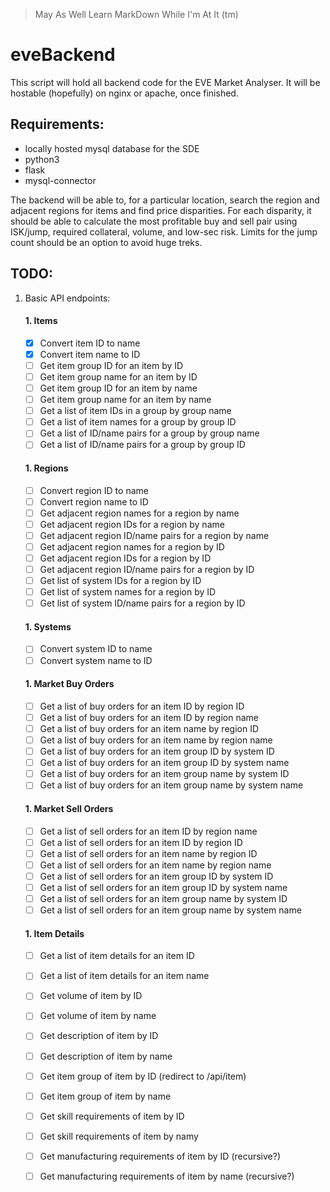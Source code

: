 > May As Well Learn MarkDown While I'm At It (tm)


# eveBackend

This script will hold all backend code for the EVE Market Analyser.
It will be hostable (hopefully) on nginx or apache, once finished.

## Requirements:
* locally hosted mysql database for the SDE
* python3
* flask
* mysql-connector

The backend will be able to, for a particular location, search the
region and adjacent regions for items and find price disparities. 
For each disparity, it should be able to calculate the most profitable
buy and sell pair using ISK/jump, required collateral, volume, and 
low-sec risk. Limits for the jump count should be an option to avoid
huge treks.

## TODO:
1. Basic API endpoints:

	#### 1. Items

	- [x] Convert item ID to name
	- [x] Convert item name to ID
	- [ ] Get item group ID for an item by ID
	- [ ] Get item group name for an item by ID
	- [ ] Get item group ID for an item by name
	- [ ] Get item group name for an item by name
	- [ ] Get a list of item IDs in a group by group name
	- [ ] Get a list of item names for a group by group ID	
	- [ ] Get a list of ID/name pairs for a group by group name
	- [ ] Get a list of ID/name pairs for a group by group ID

	#### 1. Regions

	- [ ] Convert region ID to name
	- [ ] Convert region name to ID
	- [ ] Get adjacent region names for a region by name
	- [ ] Get adjacent region IDs for a region by name
	- [ ] Get adjacent region ID/name pairs for a region by name
	- [ ] Get adjacent region names for a region by ID
	- [ ] Get adjacent region IDs for a region by ID
	- [ ] Get adjacent region ID/name pairs for a region by ID
	- [ ] Get list of system IDs for a region by ID
	- [ ] Get list of system names for a region by ID
	- [ ] Get list of system ID/name pairs for a region by ID

	#### 1. Systems

	- [ ] Convert system ID to name
	- [ ] Convert system name to ID

	#### 1. Market Buy Orders

	- [ ] Get a list of buy orders for an item ID by region ID
	- [ ] Get a list of buy orders for an item ID by region name
	- [ ] Get a list of buy orders for an item name by region ID
	- [ ] Get a list of buy orders for an item name by region name
	- [ ] Get a list of buy orders for an item group ID by system ID
	- [ ] Get a list of buy orders for an item group ID by system name
	- [ ] Get a list of buy orders for an item group name by system ID
	- [ ] Get a list of buy orders for an item group name by system name

	#### 1. Market Sell Orders

	- [ ] Get a list of sell orders for an item ID by region name
	- [ ] Get a list of sell orders for an item ID by region ID
	- [ ] Get a list of sell orders for an item name by region ID
	- [ ] Get a list of sell orders for an item name by region name
	- [ ] Get a list of sell orders for an item group ID by system ID
	- [ ] Get a list of sell orders for an item group ID by system name
	- [ ] Get a list of sell orders for an item group name by system ID
	- [ ] Get a list of sell orders for an item group name by system name

	#### 1. Item Details
	- [ ] Get a list of item details for an item ID
	- [ ] Get a list of item details for an item name
	- [ ] Get volume of item by ID
	- [ ] Get volume of item by name
	- [ ] Get description of item by ID
	- [ ] Get description of item by name
	- [ ] Get item group of item by ID (redirect to /api/item)
	- [ ] Get item group of item by name
	- [ ] Get skill requirements of item by ID
	- [ ] Get skill requirements of item by namy
	- [ ] Get manufacturing requirements of item by ID (recursive?)
	- [ ] Get manufacturing requirements of item by name (recursive?)
	
